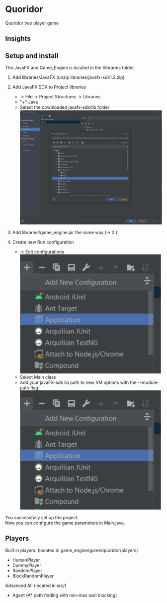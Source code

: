 # Quoridor
Quoridor two player game

## Insights

## Setup and install

The JavaFX and Game_Engine is located in the /libraries folder.

1. Add libraries/JavaFX (unzip libraries/javafx-sdk1.2.zip)
2. Add JavaFX SDK to Project libraries
   - -> File -> Project Structures -> Libraries
   - "+" Java
   - Select the downloaded javafx-sdk/lib folder
   ![](documentation/add-javafx-sdk.png)

3. Add libraries/game_engine.jar the same way (-> 2.)
4. Create new Run configuration <br>
   - -> Edit configurations
   ![](documentation/edit-configurations.png) <br>
   - Select Main class <br>
   - Add your javaFX-sdk lib path to new VM options with the --module-path flag
   ![](documentation/edit-configurations.png) <br>

You successfully set up the project. <br>
Now you can configure the game parameters in Main.java.


## Players

Built in players: (located in game_engine/game/quoridor/players)
- HumanPlayer
- DummyPlayer
- RandomPlayer
- BlockRandomPlayer

Advanced AI: (located in src/)
- Agent (A* path finding with min-max wall blocking)